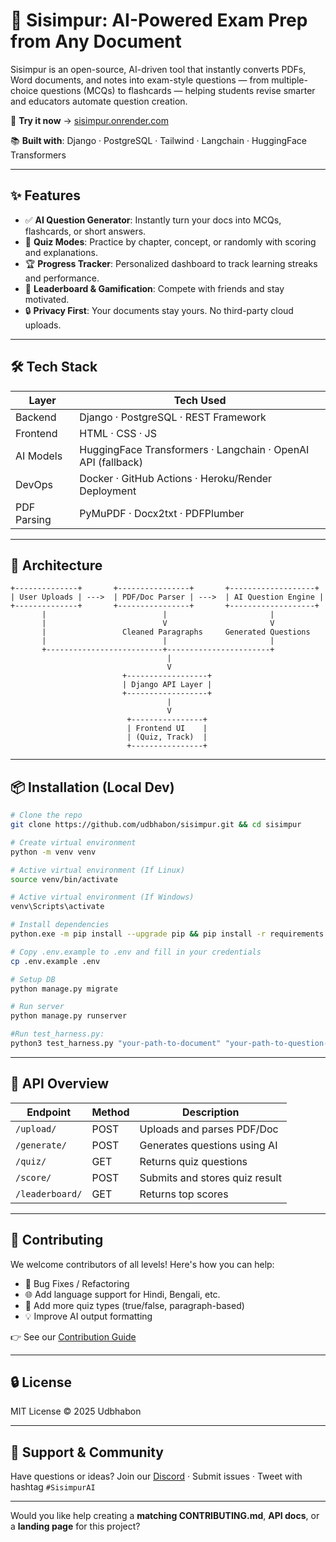# 🧠 Sisimpur: AI-Powered Exam Prep from Any Document

Sisimpur is an open-source, AI-driven tool that instantly converts PDFs, Word documents, and notes into exam-style questions — from multiple-choice questions (MCQs) to flashcards — helping students revise smarter and educators automate question creation.

  🚀 **Try it now** →
   [sisimpur.onrender.com](https://sisimpur.onrender.com/)
   
  📚 **Built with**: Django · PostgreSQL · Tailwind · Langchain ·
   HuggingFace Transformers

---

## ✨ Features

* ✅ **AI Question Generator**: Instantly turn your docs into MCQs, flashcards, or short answers.
* 🧠 **Quiz Modes**: Practice by chapter, concept, or randomly with scoring and explanations.
* 🏆 **Progress Tracker**: Personalized dashboard to track learning streaks and performance.
* 🎯 **Leaderboard & Gamification**: Compete with friends and stay motivated.
* 🔒 **Privacy First**: Your documents stay yours. No third-party cloud uploads.

---

## 🛠️ Tech Stack

| Layer       | Tech Used                                                    |
| ----------- | ------------------------------------------------------------ |
| Backend     | Django · PostgreSQL · REST Framework                         |
| Frontend    | HTML · CSS · JS                       |
| AI Models   | HuggingFace Transformers · Langchain · OpenAI API (fallback) |
| DevOps      | Docker · GitHub Actions · Heroku/Render Deployment           |
| PDF Parsing | PyMuPDF · Docx2txt · PDFPlumber                              |

---

## 🧩 Architecture

```plaintext
+--------------+       +----------------+       +-------------------+
| User Uploads | --->  | PDF/Doc Parser | --->  | AI Question Engine |
+--------------+       +----------------+       +-------------------+
       |                          |                       |
       |                          V                       V
       |                 Cleaned Paragraphs     Generated Questions
       |                          |                       |
       +--------------------------+-----------------------+
                                   |
                                   V
                         +------------------+
                         | Django API Layer |
                         +------------------+
                                   |
                                   V
                          +----------------+
                          | Frontend UI    |
                          | (Quiz, Track)  |
                          +----------------+
```

---

## 📦 Installation (Local Dev)

```bash
# Clone the repo
git clone https://github.com/udbhabon/sisimpur.git && cd sisimpur

# Create virtual environment
python -m venv venv

# Active virtual environment (If Linux) 
source venv/bin/activate

# Active virtual environment (If Windows) 
venv\Scripts\activate

# Install dependencies
python.exe -m pip install --upgrade pip && pip install -r requirements.txt

# Copy .env.example to .env and fill in your credentials
cp .env.example .env

# Setup DB
python manage.py migrate

# Run server
python manage.py runserver

#Run test_harness.py:
python3 test_harness.py "your-path-to-document" "your-path-to-question-and-answer-doc" --runs "number-of-trials"
```

---

## 🧪 API Overview

| Endpoint        | Method | Description                    |
| --------------- | ------ | ------------------------------ |
| `/upload/`      | POST   | Uploads and parses PDF/Doc     |
| `/generate/`    | POST   | Generates questions using AI   |
| `/quiz/`        | GET    | Returns quiz questions         |
| `/score/`       | POST   | Submits and stores quiz result |
| `/leaderboard/` | GET    | Returns top scores             |

---

## 🤝 Contributing

We welcome contributors of all levels! Here's how you can help:

* 🐞 Bug Fixes / Refactoring
* 🌐 Add language support for Hindi, Bengali, etc.
* 🧪 Add more quiz types (true/false, paragraph-based)
* 💡 Improve AI output formatting

👉 See our [Contribution Guide](CONTRIBUTING.md)

---

## 🔒 License

MIT License © 2025 Udbhabon

---

## 💬 Support & Community

Have questions or ideas?
Join our [Discord](https://discord.gg/sisimpur) · Submit issues · Tweet with hashtag `#SisimpurAI`

---

Would you like help creating a **matching CONTRIBUTING.md**, **API docs**, or a **landing page** for this project?